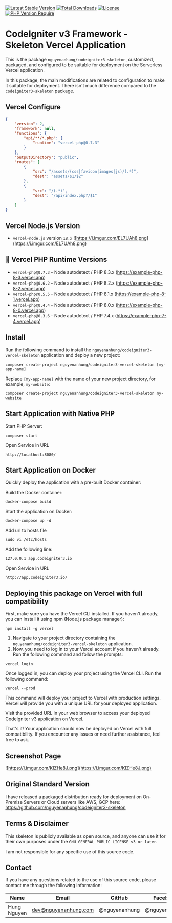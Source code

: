 [![Latest Stable Version](https://img.shields.io/packagist/v/nguyenanhung/codeigniter3-vercel-skeleton.svg?style=flat-square)](https://packagist.org/packages/nguyenanhung/codeigniter3-vercel-skeleton)
[![Total Downloads](https://img.shields.io/packagist/dt/nguyenanhung/codeigniter3-vercel-skeleton.svg?style=flat-square)](https://packagist.org/packages/nguyenanhung/codeigniter3-vercel-skeleton)
[![License](https://img.shields.io/packagist/l/nguyenanhung/codeigniter3-vercel-skeleton.svg?style=flat-square)](https://packagist.org/packages/nguyenanhung/codeigniter3-vercel-skeleton)
[![PHP Version Require](https://img.shields.io/packagist/dependency-v/nguyenanhung/codeigniter3-vercel-skeleton/php)](https://packagist.org/packages/nguyenanhung/codeigniter3-vercel-skeleton)

# CodeIgniter v3 Framework - Skeleton Vercel Application

This is the package `nguyenanhung/codeigniter3-skeleton`, customized, packaged, and configured to be suitable for
deployment on the Serverless Vercel application.

In this package, the main modifications are related to configuration to make it suitable for deployment. There isn't
much difference compared to the `codeigniter3-skeleton` package.

## Vercel Configure

```json
{
    "version": 2,
    "framework": null,
    "functions": {
        "api/**/*.php": {
            "runtime": "vercel-php@0.7.3"
        }
    },
    "outputDirectory": "public",
    "routes": [
        {
            "src": "/assets/(css|favicon|images|js)/(.*)",
            "dest": "assets/$1/$2"
        },
        {
            "src": "/(.*)",
            "dest": "/api/index.php?/$1"
        }
    ]
}
```

## Vercel Node.js Version

- `vercel-node.js` version `18.x`
  ![https://i.imgur.com/EL7UAh8.png](https://i.imgur.com/EL7UAh8.png)

## 💯 Vercel PHP Runtime Versions

- `vercel-php@0.7.3` - Node autodetect / PHP 8.3.x (https://example-php-8-3.vercel.app)
- `vercel-php@0.6.2` - Node autodetect / PHP 8.2.x (https://example-php-8-2.vercel.app)
- `vercel-php@0.5.5` - Node autodetect / PHP 8.1.x (https://example-php-8-1.vercel.app)
- `vercel-php@0.4.4` - Node autodetect / PHP 8.0.x (https://example-php-8-0.vercel.app)
- `vercel-php@0.3.6` - Node autodetect / PHP 7.4.x (https://example-php-7-4.vercel.app)

## Install

Run the following command to install the `nguyenanhung/codeigniter3-vercel-skeleton` application and deploy a new
project:

```shell
composer create-project nguyenanhung/codeigniter3-vercel-skeleton [my-app-name]
```

Replace `[my-app-name]` with the name of your new project directory, for example, `my-website`:

```shell
composer create-project nguyenanhung/codeigniter3-vercel-skeleton my-website
```

## Start Application with Native PHP

Start PHP Server:

```shell
composer start
```

Open Service in URL

```shell
http://localhost:8080/
```

## Start Application on Docker

Quickly deploy the application with a pre-built Docker container:

Build the Docker container:

```shell
docker-compose build
```

Start the application on Docker:

```shell
docker-compose up -d
```

Add url to hosts file

```shell
sudo vi /etc/hosts
```

Add the following line:

```shell
127.0.0.1 app.codeigniter3.io
```

Open Service in URL

```shell
http://app.codeigniter3.io/
```

## Deploying this package on Vercel with full compatibility

First, make sure you have the Vercel CLI installed. If you haven't already, you can install it using npm (Node.js
package manager):

```shell
npm install -g vercel
```

1. Navigate to your project directory containing the `nguyenanhung/codeigniter3-vercel-skeleton` application.
2. Now, you need to log in to your Vercel account if you haven't already. Run the following command and follow the
   prompts:

```shell
vercel login
```

Once logged in, you can deploy your project using the Vercel CLI. Run the following command:

```shell
vercel --prod
```

This command will deploy your project to Vercel with production settings. Vercel will provide you with a unique URL for
your deployed application.

Visit the provided URL in your web browser to access your deployed CodeIgniter v3 application on Vercel.

That's it! Your application should now be deployed on Vercel with full compatibility. If you encounter any issues or
need further assistance, feel free to ask.

## Screenshot Page

![https://i.imgur.com/KIZHe8J.png](https://i.imgur.com/KIZHe8J.png)

## Original Standard Version

I have released a packaged distribution ready for deployment on On-Premise Servers or Cloud servers like AWS, GCP
here: https://github.com/nguyenanhung/codeigniter3-skeleton

## Terms & Disclaimer

This skeleton is publicly available as open source, and anyone can use it for their own purposes under
the `GNU GENERAL PUBLIC LICENSE v3 or later`.

I am not responsible for any specific use of this source code.

## Contact

If you have any questions related to the use of this source code, please contact me through the following information:

| Name        | Email                | GitHub        | Facebook      |
|-------------|----------------------|---------------|---------------|
| Hung Nguyen | dev@nguyenanhung.com | @nguyenanhung | @nguyenanhung |

